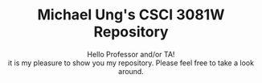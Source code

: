 <h1 align="center">Michael Ung's CSCI 3081W Repository</h1>
<p align="center">Hello Professor and/or TA!<br> it is my pleasure to show you my repository. Please feel free to take a look around.</p1>
